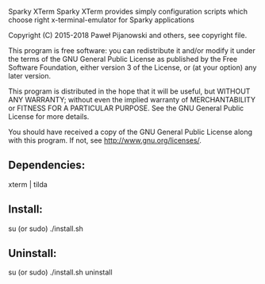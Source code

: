 Sparky XTerm
Sparky XTerm provides simply configuration scripts which choose right x-terminal-emulator for Sparky applications

Copyright (C) 2015-2018 Paweł Pijanowski and others, see copyright file.

This program is free software: you can redistribute it and/or modify
it under the terms of the GNU General Public License as published by
the Free Software Foundation, either version 3 of the License, or
(at your option) any later version.

This program is distributed in the hope that it will be useful,
but WITHOUT ANY WARRANTY; without even the implied warranty of
MERCHANTABILITY or FITNESS FOR A PARTICULAR PURPOSE.  See the
GNU General Public License for more details.

You should have received a copy of the GNU General Public License
along with this program.  If not, see <http://www.gnu.org/licenses/>.

Dependencies:
-------------
xterm | tilda

Install:
-------------
su (or sudo) 
./install.sh

Uninstall:
-------------
su (or sudo)
./install.sh uninstall
